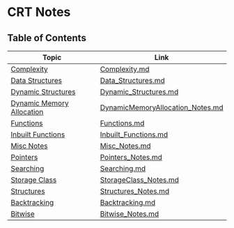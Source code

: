 # CRT Notes

## Table of Contents

| Topic | Link |
| --- | --- |
| [Complexity](#complexity) | [Complexity.md]([https](https://github.com/dog-broad/CRT/blob/master/Complexity.md)) |
| [Data Structures](#data-structures) | [Data_Structures.md]([https](https://github.com/dog-broad/CRT/blob/master/Data_Structures.md)) |
| [Dynamic Structures](#dynamic-structures) | [Dynamic_Structures.md]([https](https://github.com/dog-broad/CRT/blob/master/Dynamic_Structures.md)) |
| [Dynamic Memory Allocation](#dynamic-memory-allocation) | [DynamicMemoryAllocation_Notes.md]([https](https://github.com/dog-broad/CRT/blob/master/DynamicMemoryAllocation_Notes.md)) |
| [Functions](#functions) | [Functions.md]([https](https://github.com/dog-broad/CRT/blob/master/Functions.md)) |
| [Inbuilt Functions](#inbuilt-functions) | [Inbuilt_Functions.md]([https](https://github.com/dog-broad/CRT/blob/master/Inbuilt_Functions.md)) |
| [Misc Notes](#misc-notes) | [Misc_Notes.md]([https](https://github.com/dog-broad/CRT/blob/master/Misc_Notes.md)) |
| [Pointers](#pointers) | [Pointers_Notes.md]([https](https://github.com/dog-broad/CRT/blob/master/Pointers_Notes.md)) |
| [Searching](#searching) | [Searching.md]([https](https://github.com/dog-broad/CRT/blob/master/Searching.md)) |
| [Storage Class](#storage-class) | [StorageClass_Notes.md]([https](https://github.com/dog-broad/CRT/blob/master/StorageClass_Notes.md)) |
| [Structures](#structures) | [Structures_Notes.md]([https](https://github.com/dog-broad/CRT/blob/master/Structures_Notes.md)) |
| [Backtracking](#backtracking) | [Backtracking.md]([https](https://github.com/dog-broad/CRT/blob/master/Backtracking.md)) |
| [Bitwise](#bitwise) | [Bitwise_Notes.md]([https](https://github.com/dog-broad/CRT/blob/master/Bitwise_Notes.md)) |

